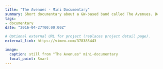 ```yaml
---
title: "The Avenues - Mini Documentary"
summary: Short documentary about a GW-based band called The Avenues. Dc Student Film Festival 2021 Winner 
tags:
- documentary 
date: "2016-04-27T00:00:00Z"

# Optional external URL for project (replaces project detail page).
external_link: https://vimeo.com/378385443

image:
  caption: still from "The Avenues" mini-documentary
  focal_point: Smart
---
```

